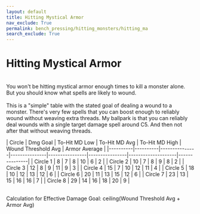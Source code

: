 ```yaml
---
layout: default
title: Hitting Mystical Armor
nav_exclude: True
permalink: bench_pressing/hitting_monsters/hitting_ma
search_exclude: True
---
```

# Hitting Mystical Armor

<br>
You won't be hitting mystical armor enough times to kill a monster alone. But you should know what spells are likely to wound.
<br>
<br>
This is a "simple" table with the stated goal of dealing a wound to a monster. There's very few spells that you can boost enough to reliably wound without weaving extra threads. My ballpark is that you can reliably deal wounds with a single target damage spell around C5. And then not after that without weaving threads.
<br>

| Circle   | Dmg Goal | To-Hit MD Low | To-Hit MD Avg | To-Hit MD High | Wound Threshold Avg | Armor Average |
|----------|----------|---------------|---------------|----------------|----------------|--------------------|---------------|
| Circle 1 | 8        | 7             | 8             | 10             | 6                  | 2             |
| Circle 2 | 10       | 7             | 8             | 9              | 8                  | 2             |
| Circle 3 | 12       | 8             | 9             | 11             | 9                  | 3             |
| Circle 4 | 15       | 7             | 10            | 12             | 11                 | 4             |
| Circle 5 | 18       | 10            | 12            | 13             | 12                 | 6             |
| Circle 6 | 20       | 11            | 13            | 15             | 12                 | 6             |
| Circle 7 | 23       | 13            | 15            | 16             | 16                 | 7             |
| Circle 8 | 29       | 14            | 16            | 18             | 20                 | 9            |

<br>
Calculation for Effective Damage Goal:
ceiling(Wound Threshold Avg + Armor Avg)